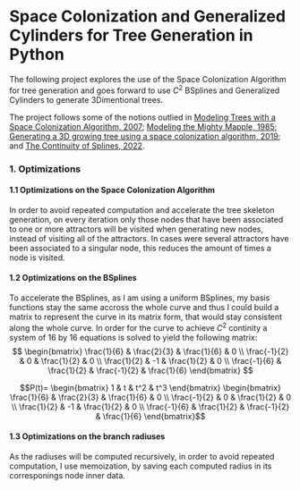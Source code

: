 # Space Colonization and Generalized Cylinders for Tree Generation in Python

The following project explores the use of the Space Colonization Algorithm for tree generation and goes forward to use $C^2$ BSplines and Generalized Cylinders to generate 3Dimentional trees.

The project follows some of the notions outlied in [Modeling Trees with a Space Colonization Algorithm, 2007](http://algorithmicbotany.org/papers/colonization.egwnp2007.large.pdf); [Modeling the Mighty Mapple, 1985](https://courses.cs.duke.edu/fall01/cps124/resources/p305-bloomenthal.pdf); [Generating a 3D growing tree using a space colonization algorithm, 2019](https://ciphrd.com/2019/09/11/generating-a-3d-growing-tree-using-a-space-colonization-algorithm/); and [The Continuity of Splines, 2022](https://www.youtube.com/watch?v=jvPPXbo87ds).

### 1. Optimizations
#### 1.1 Optimizations on the Space Colonization Algorithm
In order to avoid repeated computation and accelerate the tree skeleton generation, on every iteration only those nodes that have been associated to one or more attractors will be visited when generating new nodes, instead of visiting all of the attractors. In cases were several attractors have been associated to a singular node, this reduces the amount of times a node is visited.
#### 1.2 Optimizations on the BSplines
To accelerate the BSplines, as I am using a uniform BSplines, my basis functions stay the same accross the whole curve and thus I could build a matrix to represent the curve in its matrix form, that would stay consistent along the whole curve. In order for the curve to achieve $C^2$ continity a system of 16 by 16 equations is solved to yield the following matrix:
$$
\begin{bmatrix}
    \frac{1}{6} & \frac{2}{3} & \frac{1}{6} & 0 \\
    \frac{-1}{2} & 0 & \frac{1}{2} & 0 \\
    \frac{1}{2} & -1 & \frac{1}{2} & 0 \\
    \frac{-1}{6} & \frac{1}{2} & \frac{-1}{2} & \frac{1}{6}
\end{bmatrix}
$$
```math
P(t)=
\begin{bmatrix}
    1 & t & t^2 & t^3
\end{bmatrix}
\begin{bmatrix}
    \frac{1}{6} & \frac{2}{3} & \frac{1}{6} & 0 \\
    \frac{-1}{2} & 0 & \frac{1}{2} & 0 \\
    \frac{1}{2} & -1 & \frac{1}{2} & 0 \\
    \frac{-1}{6} & \frac{1}{2} & \frac{-1}{2} & \frac{1}{6}
\end{bmatrix}
```
#### 1.3 Optimizations on the branch radiuses
As the radiuses will be computed recursively, in order to avoid repeated computation, I use memoization, by saving each computed radius in its corresponings node inner data.